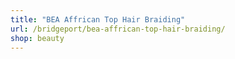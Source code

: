 ```yaml
---
title: "BEA Affrican Top Hair Braiding"
url: /bridgeport/bea-affrican-top-hair-braiding/
shop: beauty
---
```

